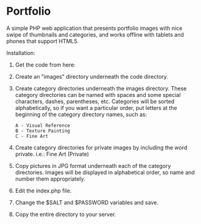 Portfolio
=========

A simple PHP web application that presents portfolio images with nice swipe of thumbnails and categories,
and works offline with tablets and phones that support HTML5.

Installation:

1)  Get the code from here:

2)  Create an "images" directory underneath the code directory.

3)  Create category directories underneath the images directory.  These category directories
    can be named with spaces and some special characters, dashes, parentheses, etc.
    Categories will be sorted alphabetically, so if you want a particular order, put letters
    at the beginning of the category directory names, such as:

        A - Visual Reference
        B - Texture Painting
        C - Fine Art

4)  Create category directories for private images by including the word private.  i.e.:
        Fine Art (Private)

5)  Copy pictures in JPG format underneath each of the category directories.
    Images will be displayed in alphabetical order, so name and number them appropriately.

6)  Edit the index.php file.

7)  Change the $SALT and $PASSWORD variables and save.

8)  Copy the entire directory to your server.
